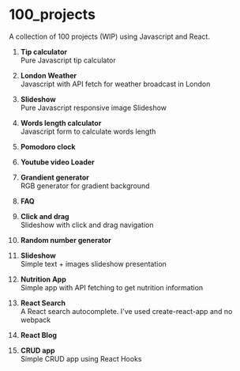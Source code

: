 # 100_projects

A collection of 100 projects (WIP) using Javascript and React.

01. <b>Tip calculator</b><br>
Pure Javascript tip calculator

02. <b>London Weather</b><br>
Javascript with API fetch for weather broadcast in London

03. <b>Slideshow</b><br>
Pure Javascript responsive image Slideshow

04. <b>Words length calculator</b><br>
Javascript form to calculate words length

05. <b>Pomodoro clock</b>

06. <b>Youtube video Loader</b>

07. <b>Grandient generator</b><br>
RGB generator for gradient background

08. <b>FAQ</b>

09. <b>Click and drag</b><br>
Slideshow with click and drag navigation

10. <b>Random number generator</b>

11. <b>Slideshow</b><br>
Simple text + images slideshow presentation

14. <b>Nutrition App</b><br>
Simple app with API fetching to get nutrition information

17. <b>React Search</b><br>
A React search autocomplete. I've used create-react-app and no webpack

18. <b>React Blog</b><br>

19. <b>CRUD app</b><br>
Simple CRUD app using React Hooks
